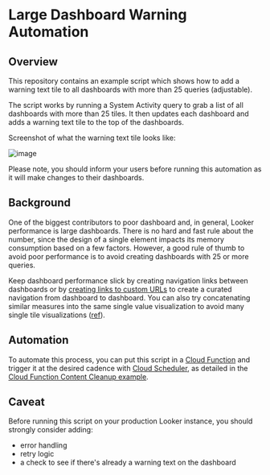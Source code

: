 # Large Dashboard Warning Automation

## Overview

This repository contains an example script which shows how to add a warning text tile to all dashboards with more than 25 queries (adjustable). 

The script works by running a System Activity query to grab a list of all dashboards with more than 25 tiles. It then updates each dashboard and adds a warning text tile to the top of the dashboards.

Screenshot of what the warning text tile looks like:

![image](https://github.com/vishal-dharm/large_dashboard_warning_automation/assets/61256217/a220f212-8049-48e4-9d01-cf0be371b750)

Please note, you should inform your users before running this automation as it will make changes to their dashboards.

## Background

One of the biggest contributors to poor dashboard and, in general, Looker performance is large dashboards. There is no hard and fast rule about the number, since the design of a single element impacts its memory consumption based on a few factors. However, a good rule of thumb to avoid poor performance is to avoid creating dashboards with 25 or more queries. 

Keep dashboard performance slick by creating navigation links between dashboards or by [creating links to custom URLs](https://cloud.google.com/looker/docs/reference/param-field-link) to create a curated navigation from dashboard to dashboard. You can also try concatenating similar measures into the same single value visualization to avoid many single tile visualizations ([ref](https://cloud.google.com/looker/docs/best-practices/considerations-when-building-performant-dashboards)).

## Automation

To automate this process, you can put this script in a [Cloud Function](https://cloud.google.com/functions) and trigger it at the desired cadence with [Cloud Scheduler](https://cloud.google.com/scheduler), as detailed in the [Cloud Function Content Cleanup example](/cloud-function-content-cleanup-automation/README.md).

## Caveat

Before running this script on your production Looker instance, you should strongly consider adding:
* error handling
* retry logic
* a check to see if there's already a warning text on the dashboard